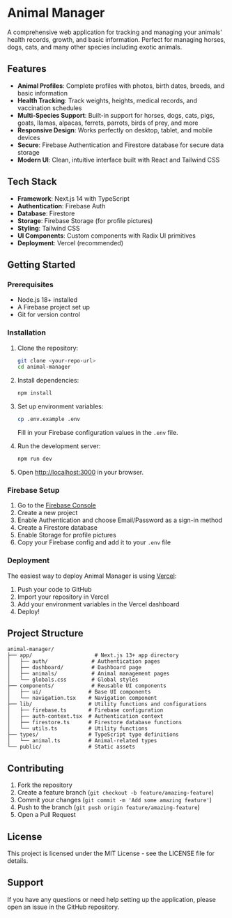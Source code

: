 # Animal Manager

A comprehensive web application for tracking and managing your animals' health records, growth, and basic information. Perfect for managing horses, dogs, cats, and many other species including exotic animals.

## Features

- **Animal Profiles**: Complete profiles with photos, birth dates, breeds, and basic information
- **Health Tracking**: Track weights, heights, medical records, and vaccination schedules
- **Multi-Species Support**: Built-in support for horses, dogs, cats, pigs, goats, llamas, alpacas, ferrets, parrots, birds of prey, and more
- **Responsive Design**: Works perfectly on desktop, tablet, and mobile devices
- **Secure**: Firebase Authentication and Firestore database for secure data storage
- **Modern UI**: Clean, intuitive interface built with React and Tailwind CSS

## Tech Stack

- **Framework**: Next.js 14 with TypeScript
- **Authentication**: Firebase Auth
- **Database**: Firestore
- **Storage**: Firebase Storage (for profile pictures)
- **Styling**: Tailwind CSS
- **UI Components**: Custom components with Radix UI primitives
- **Deployment**: Vercel (recommended)

## Getting Started

### Prerequisites

- Node.js 18+ installed
- A Firebase project set up
- Git for version control

### Installation

1. Clone the repository:
   ```bash
   git clone <your-repo-url>
   cd animal-manager
   ```

2. Install dependencies:
   ```bash
   npm install
   ```

3. Set up environment variables:
   ```bash
   cp .env.example .env
   ```
   
   Fill in your Firebase configuration values in the `.env` file.

4. Run the development server:
   ```bash
   npm run dev
   ```

5. Open [http://localhost:3000](http://localhost:3000) in your browser.

### Firebase Setup

1. Go to the [Firebase Console](https://console.firebase.google.com)
2. Create a new project
3. Enable Authentication and choose Email/Password as a sign-in method
4. Create a Firestore database
5. Enable Storage for profile pictures
6. Copy your Firebase config and add it to your `.env` file

### Deployment

The easiest way to deploy Animal Manager is using [Vercel](https://vercel.com):

1. Push your code to GitHub
2. Import your repository in Vercel
3. Add your environment variables in the Vercel dashboard
4. Deploy!

## Project Structure

```
animal-manager/
├── app/                    # Next.js 13+ app directory
│   ├── auth/              # Authentication pages
│   ├── dashboard/         # Dashboard page
│   ├── animals/           # Animal management pages
│   └── globals.css        # Global styles
├── components/            # Reusable UI components
│   ├── ui/               # Base UI components
│   └── navigation.tsx    # Navigation component
├── lib/                  # Utility functions and configurations
│   ├── firebase.ts       # Firebase configuration
│   ├── auth-context.tsx  # Authentication context
│   ├── firestore.ts      # Firestore database functions
│   └── utils.ts          # Utility functions
├── types/                # TypeScript type definitions
│   └── animal.ts         # Animal-related types
└── public/               # Static assets
```

## Contributing

1. Fork the repository
2. Create a feature branch (`git checkout -b feature/amazing-feature`)
3. Commit your changes (`git commit -m 'Add some amazing feature'`)
4. Push to the branch (`git push origin feature/amazing-feature`)
5. Open a Pull Request

## License

This project is licensed under the MIT License - see the LICENSE file for details.

## Support

If you have any questions or need help setting up the application, please open an issue in the GitHub repository.